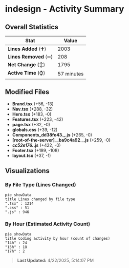 # indesign - Activity Summary 

## Overall Statistics

| Stat                   | Value                                                             |
| ---------------------- | ----------------------------------------------------------------- |
| **Lines Added** (➕)   | 2003                                          |
| **Lines Removed** (➖) | 208                                        |
| **Net Change** (↕)    | 1795                |
| **Active Time** (⌚)   | 57 minutes |


## Modified Files
- **Brand.tsx** (+56, -13)
- **Nav.tsx** (+288, -32)
- **Hero.tsx** (+183, -0)
- **Features.tsx** (+223, -42)
- **page.tsx** (+32, -0)
- **globals.css** (+39, -12)
- **Components_dd38fe43._.js** (+265, -0)
- **[root-of-the-server]__ba9c4a92._.js** (+259, -0)
- **_cc52e176._.js** (+422, -0)
- **Footer.tsx** (+199, -108)
- **layout.tsx** (+37, -1)

## Visualizations

### By File Type (Lines Changed)

```mermaid
pie showData
title Lines changed by file type
".tsx" : 1214
".css" : 51
".js" : 946
```

### By Hour (Estimated Activity Count)

```mermaid
pie showData
title Coding activity by hour (count of changes)
"14h" : 24
"15h" : 18
"17h" : 2
```


> **Last Updated:** 4/22/2025, 5:14:07 PM